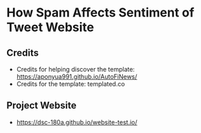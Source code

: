 # How Spam Affects Sentiment of Tweet Website 

## Credits

* Credits for helping discover the template: https://aponyua991.github.io/AutoFiNews/
* Credits for the template: templated.co

## Project Website
* https://dsc-180a.github.io/website-test.io/

